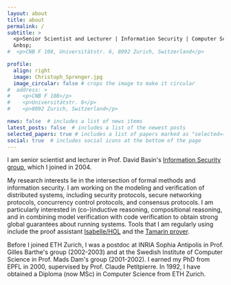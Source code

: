 ```yaml
---
layout: about
title: about
permalink: /
subtitle: >
  <p>Senior Scientist and Lecturer | Information Security | Computer Science | ETH Zurich</p>
  &nbsp;
#  <p>CNB F 108, Universitätstr. 6, 8092 Zurich, Switzerland</p>

profile:
  align: right
  image: Christoph_Sprenger.jpg
  image_circular: false # crops the image to make it circular
#  address: >
#    <p>CNB F 108</p>
#    <p>Universitätstr. 6</p>
#    <p>8092 Zurich, Switzerland</p>

news: false  # includes a list of news items
latest_posts: false  # includes a list of the newest posts
selected_papers: true # includes a list of papers marked as "selected={true}"
social: true  # includes social icons at the bottom of the page
---
```


I am senior scientist and lecturer in Prof. David Basin's [Information Security group](https://www.infsec.ethz.ch), which I joined in 2004. 

My research interests lie in the intersection of formal methods and information security. I am working on the modeling and verification of distributed systems, including security protocols, secure networking protocols, concurrency control protocols, and consensus protocols. I am particularly interested in (co-)inductive reasoning, compositional reasoning, and in combining model verification with code verification to obtain strong global guarantees about running systems. Tools that I am regularly using include the proof assistant [Isabelle/HOL](https://isabelle.in.tum.de/) and the [Tamarin prover](https://tamarin-prover.github.io/). 

Before I joined ETH Zurich, I was a postdoc at INRIA Sophia Antipolis in Prof. Gilles Barthe's group (2002-2003) and at the Swedish Institute of Computer Science in Prof. Mads Dam's group (2001-2002). I earned my PhD from EPFL in 2000, supervised by Prof. Claude Petitpierre. In 1992, I have obtained a Diploma (now MSc) in Computer Science from ETH Zurich. 

&nbsp;
